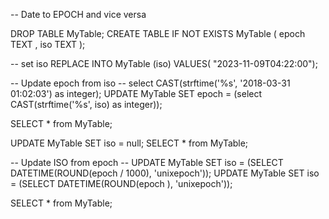 
-- Date to EPOCH and vice versa

DROP TABLE MyTable;
CREATE TABLE IF NOT EXISTS MyTable (
   epoch   TEXT ,
   iso      TEXT
);

-- set iso
REPLACE INTO MyTable (iso)
VALUES( "2023-11-09T04:22:00");

-- Update epoch from iso
-- select CAST(strftime('%s', '2018-03-31 01:02:03') as integer);
UPDATE MyTable SET epoch = (select CAST(strftime('%s', iso) as integer));

SELECT * from MyTable;

UPDATE MyTable SET iso = null;
SELECT * from MyTable;

-- Update ISO from epoch
-- UPDATE MyTable SET iso = (SELECT DATETIME(ROUND(epoch / 1000), 'unixepoch'));
UPDATE MyTable SET iso = (SELECT DATETIME(ROUND(epoch ), 'unixepoch'));

SELECT * from MyTable;
